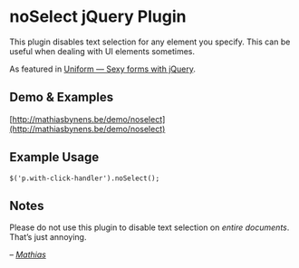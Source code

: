 # noSelect jQuery Plugin

This plugin disables text selection for any element you specify. This can be useful when dealing with UI elements sometimes.

As featured in [Uniform — Sexy forms with jQuery](http://pixelmatrixdesign.com/uniform/).

## Demo & Examples

[http://mathiasbynens.be/demo/noselect](http://mathiasbynens.be/demo/noselect)

## Example Usage

    $('p.with-click-handler').noSelect();

## Notes

Please do not use this plugin to disable text selection on *entire documents*. That’s just annoying.

_– [Mathias](http://mathiasbynens.be/)_